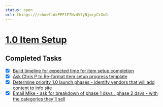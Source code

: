 ```yaml
---
status: open
url: things:///show?id=PPF1F7Nv4V7yNjwcyCiGoG
---
```


# [1.0 Item Setup](things:///show?id=PPF1F7Nv4V7yNjwcyCiGoG)

## Completed Tasks

- [x] [Build timeline for expected time for item setup completion](things:///show?id=8uzV5ruGFZDerthsBtkUeZ)
- [x] [Ask Chris P to Re-format item setup progress template](things:///show?id=JKj9s5Z5nJ8QanxH2cAweJ)
- [x] [Determine priority 1.0 launch phases - identify vendors that will add content to info site](things:///show?id=DwmypqqX2fg3bysp9hfox3)
- [x] [Email Mike - ask for breakdown of phase 1 dsvs , phase 2 dsvs - with the categories they'll sell](things:///show?id=Hth34HBVvxbkWTJZDsswND)